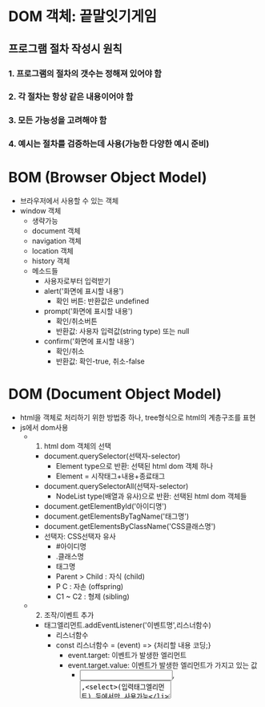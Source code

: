 # DOM 객체: 끝말잇기게임
## 프로그램 절차 작성시 원칙
### 1. 프로그램의 절차의 갯수는 정해져 있어야 함
### 2. 각 절차는 항상 같은 내용이어야 함
### 3. 모든 가능성을 고려해야 함
### 4. 예시는 절차를 검증하는데 사용(가능한 다양한 예시 준비)


# BOM (Browser Object Model)
- 브라우저에서 사용할 수 있는 객체 
- window 객체
  - 생략가능
  - document 객체
  - navigation 객체
  - location 객체
  - history 객체
  - 메소드들
    - 사용자로부터 입력받기
    * alert('화면에 표시할 내용')
      * 확인 버튼: 반환값은 undefined
    * prompt('화면에 표시할 내용')
      * 확인/취소버튼
      * 반환값: 사용자 입력값(string type) 또는 null
    * confirm('화면에 표시할 내용')
      * 확인/취소
      * 반환값: 확인-true, 취소-false

# DOM (Document Object Model)
- html을 객체로 처리하기 위한 방법중 하나, tree형식으로 html의 계층구조를 표현
- js에서 dom사용
  - 1. html dom 객체의 선택
    - document.querySelector(선택자-selector)
      - Element type으로 반환: 선택된 html dom 객체 하나
      - Element = 시작태그+내용+종료태그
    - document.querySelectorAll(선택자-selector)
      - NodeList type(배열과 유사)으로 반환: 선택된 html dom 객체들
    - document.getElementById('아이디명')
    - document.getElementsByTagName('태그명')
    - document.getElementsByClassName('CSS클래스명')
    - 선택자: CSS선택자 유사
      - #아이디명
      - .클래스명
      - 태그명
      - Parent > Child : 자식 (child)
      - P C   : 자손 (offspring)
      - C1 ~ C2 : 형제 (sibling)
  - 2. 조작/이벤트 추가
    - 태그엘리먼트.addEventListener('이벤트명',리스너함수)
      - 리스너함수
      - const 리스너함수 = (event) => {처리할 내용 코딩;}
        - event.target: 이벤트가 발생한 엘리먼트
        - event.target.value: 이벤트가 발생한 엘리먼트가 가지고 있는 값
          - <input>,<textarea>,<select>(입력태그엘리먼트) 등에서만 사용가능
        - <input>,<textarea>,<select>외의 태그들에서 값은?
          - 태그엘리먼트.textContent
          - 태그엘리먼트.innerText
          - 태그엘리먼트.innerHTML
      - const 리스너함수 = event => {처리할 내용 코딩;}
  - 3. 반영
    - 태그엘리먼트.appendChild(추가할태그엘리먼트)
  - 입력태그엘리먼트.focus()
    - 해당하는 입력창에 포커스를 부여
    - 반대로 입력태그엘리먼트.blur() : 포커스 해제

* html 입력: Emmet기능 익히기
  * https://www.hanl.tech/blog/emmet-단축키-및-트릭-9가지/
  
* web application의 소스구성
  - html  
    - 화면에 나타날 요소(element)
  - css
    - 요소의 디자인
  - js   
    - 요소들의 움직임(프로그램의 작동)

* 엘리먼트의 내용 사용(읽기/쓰기)
  - textContent
    - 엘리먼트의 내용의 문자열, 화면에 표시되는 모든 문자열
  - innerHTML
    - 엘리먼트 내용중에 html 태그 활용 가능
  - innerText
    - 엘리먼트 내용중에 text 활용 가능
    - html 태그는 단순 문자열로 인식

* 문자열
  - 문자의 (나)열: 배열과 유사
  - 문자열 라이브러리도 다양함
  - 속성: length - 문자열의 길이
  - 메서드들 조사 필요
  - 문자열의 맨처음, 맨마지막
    - 0 : 맨처음
    - 문자열.length-1: 맨마지막